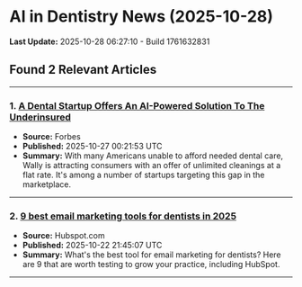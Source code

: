 # AI in Dentistry News (2025-10-28)

**Last Update:** 2025-10-28 06:27:10 - Build 1761632831

## Found 2 Relevant Articles

---

### 1. [A Dental Startup Offers An AI-Powered Solution To The Underinsured](https://www.forbes.com/sites/elainepofeldt/2025/10/26/a-dental-startup-offers-an-ai-powered-solution-to-the-underinsured/)
- **Source:** Forbes
- **Published:** 2025-10-27 00:21:53 UTC
- **Summary:** With many Americans unable to afford needed dental care, Wally is attracting consumers with an offer of unlimited cleanings at a flat rate. It's among a number of startups targeting this gap in the marketplace.

---

### 2. [9 best email marketing tools for dentists in 2025](https://blog.hubspot.com/marketing/best-email-marketing-tools-for-dentist#article)
- **Source:** Hubspot.com
- **Published:** 2025-10-22 21:45:07 UTC
- **Summary:** What's the best tool for email marketing for dentists? Here are 9 that are worth testing to grow your practice, including HubSpot.

---


